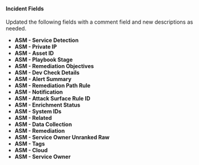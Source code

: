 
#### Incident Fields

Updated the following fields with a comment field and new descriptions as needed.
- **ASM - Service Detection**
- **ASM - Private IP**
- **ASM - Asset ID**
- **ASM - Playbook Stage**
- **ASM - Remediation Objectives**
- **ASM - Dev Check Details**
- **ASM - Alert Summary**
- **ASM - Remediation Path Rule**
- **ASM - Notification**
- **ASM - Attack Surface Rule ID**
- **ASM - Enrichment Status**
- **ASM - System IDs**
- **ASM - Related**
- **ASM - Data Collection**
- **ASM - Remediation**
- **ASM - Service Owner Unranked Raw**
- **ASM - Tags**
- **ASM - Cloud**
- **ASM - Service Owner**

